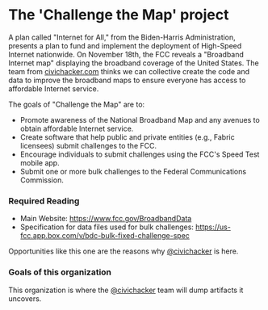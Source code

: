 # The 'Challenge the Map' project

A plan called "Internet for All," from the Biden-Harris Administration, presents a plan to fund and implement the deployment of High-Speed Internet nationwide. On November 18th, the FCC reveals a "Broadband Internet map" displaying the broadband coverage of the United States. The team from [civichacker.com](https://civichacker.com) thinks we can collective create the code and data to improve the broadband maps to ensure everyone has access to affordable Internet service.


The goals of "Challenge the Map" are to:
- Promote awareness of the National Broadband Map and any avenues to obtain affordable Internet service.
- Create software that help public and private entities (e.g., Fabric licensees) submit challenges to the FCC.
- Encourage individuals to submit challenges using the FCC's Speed Test mobile app.
- Submit one or more bulk challenges to the Federal Communications Commission.


### Required Reading

- Main Website: https://www.fcc.gov/BroadbandData
- Specification for data files used for bulk challenges: https://us-fcc.app.box.com/v/bdc-bulk-fixed-challenge-spec

Opportunities like this one are the reasons why [@civichacker](https://github.com/civichacker) is here.


### Goals of this organization
This organization is where the [@civichacker](https://github.com/civichacker) team will dump artifacts it uncovers.
